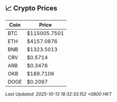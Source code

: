 ## 📈 Crypto Prices

| Coin | Price |
| ---- | ----- |
| BTC | $115005.7501 |
| ETH | $4157.0876 |
| BNB | $1323.5013 |
| CRV | $0.5714 |
| ARB | $0.3476 |
| OKB | $189.7106 |
| DOGE | $0.2097 |

_Last Updated: 2025-10-13 18:32:33.152 +0800 HKT_